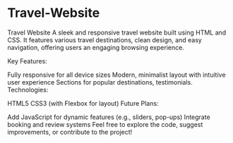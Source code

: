 # Travel-Website
Travel Website
A sleek and responsive travel website built using HTML and CSS. It features various travel destinations, clean design, and easy navigation, offering users an engaging browsing experience.

Key Features:

Fully responsive for all device sizes
Modern, minimalist layout with intuitive user experience
Sections for popular destinations, testimonials.
Technologies:

HTML5
CSS3 (with Flexbox for layout)
Future Plans:

Add JavaScript for dynamic features (e.g., sliders, pop-ups)
Integrate booking and review systems
Feel free to explore the code, suggest improvements, or contribute to the project!








